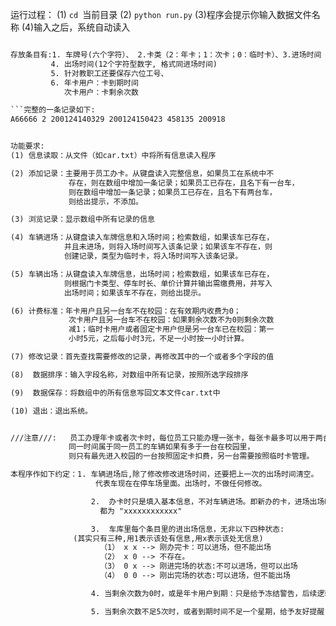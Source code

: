 运行过程：
(1) ```cd ```当前目录
(2) ```python run.py```
(3)程序会提示你输入数据文件名称
(4)输入之后，系统自动读入




```系统存储的数据放在:data.txt

存放条目有:1. 车牌号(六个字符）、 2.卡类（2：年卡；1：次卡；0：临时卡）、3.进场时间（年月日时分秒xx-xx-xx-xx-xx-xx）
         4. 出场时间(12个字符型数字, 格式同进场时间)
         5. 针对教职工还要保存六位工号、
         6. 年卡用户：卡到期时间
            次卡用户：卡剩余次数

```完整的一条记录如下:
A66666 2 200124140329 200124150423 458135 200918


功能要求:
(1) 信息读取：从文件（如car.txt）中将所有信息读入程序

(2) 添加记录：主要用于员工办卡。从键盘读入完整信息，如果员工在系统中不
             存在，则在数组中增加一条记录；如果员工已存在，且名下有一台车，
             则在数组中增加一条记录；如果员工已存在，且名下有两台车，
             则给出提示，不添加。

(3) 浏览记录：显示数组中所有记录的信息

(4) 车辆进场：从键盘读入车牌信息和入场时间；检索数组，如果该车已存在，
            并且未进场，则将入场时间写入该条记录；如果该车不存在，则
            创建记录，类型为临时卡，将入场时间写入该条记录。

(5) 车辆出场：从键盘读入车牌信息，出场时间；检索数组，如果该车已存在，
            则根据门卡类型、停车时长、单价计算并输出需缴费用，并写入
            出场时间；如果该车不存在，则给出提示。

(6) 计费标准：年卡用户且另一台车不在校园：在有效期内收费为0；
             次卡用户且另一台车不在校园：如果剩余次数不为0则剩余次数
             减1；临时卡用户或者固定卡用户但是另一台车已在校园：第一
             小时5元，之后每小时3元，不足一小时按一小时计算。

(7) 修改记录：首先查找需要修改的记录，再修改其中的一个或者多个字段的值

(8)  数据排序：输入字段名称，对数组中所有记录，按照所选字段排序

(9)  数据保存：将数组中的所有信息写回文本文件car.txt中

(10) 退出：退出系统。


///注意///:   员工办理年卡或者次卡时，每位员工只能办理一张卡，每张卡最多可以用于两台车，
             同一时间属于同一员工的车辆如果有多于一台在校园里，
             则只有最先进入校园的一台按照固定卡扣费，另一台需要按照临时卡管理。

本程序作如下约定：1. 车辆进场后,除了修改修改进场时间，还要把上一次的出场时间清空。
                   代表车现在在停车场里面。出场时，不做任何修改。

                  2.  办卡时只是填入基本信息，不对车辆进场。即新办的卡，进场出场时间
                    都为 "xxxxxxxxxxxx"

                  3.  车库里每个条目里的进出场信息，无非以下四种状态:
		      (其实只有三种,用1表示该处有信息,用x表示该处无信息)
                    （1） x x --> 刚办完卡：可以进场，但不能出场
                    （2） x 0 --> 不存在。
                    （3） 0 x --> 刚进完场的状态:不可以进场，但可以出场
                    （4） 0 0 --> 刚出完场的状态:可以进场，但不能出场

              	  4. 当剩余次数为0时，或是年卡用户到期：只是给予冻结警告，后续逻辑没有写。

                  5. 当剩余次数不足5次时，或者到期时间不足一个星期，给予友好提醒.

